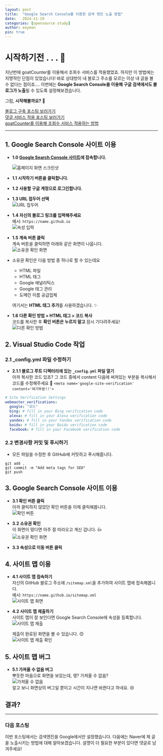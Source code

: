 ```yaml
---
layout: post
title:  "Google Search Console를 이용한 검색 엔진 노출 방법"
date:   2024-11-19
categories: [opensource study]
author: eoyeon
pin: true
---
```

# 시작하기전 . . . 🍊
지난번에 goatCounter를 이용해서 조회수 서비스를 적용했었죠. 하지만 이 방법에는 치명적인 단점이 있었습니다! 바로 상대방이 내 블로그 주소를 모르는 이상 내 글을 볼 수 없다는 점이죠.... 이번에는 **Google Search Console을 이용해 구글 검색에서도 블로그가 노출**될 수 있도록 설정해보겠습니다.

그럼, **시작해볼까요?** 💎

[블로그 구축 포스팅 보러가기](https://eo-yeon.github.io/posts/first/)  
[댓글 서비스 적용 포스팅 보러가기](https://eo-yeon.github.io/posts/comment/)  
[goatCounter를 이용해 조회수 서비스 적용하는 방법](https://eo-yeon.github.io/posts/goatcounter/)

---

## 1. Google Search Console 사이트 이용
- **1.0 [Google Search Console 사이트](https://search.google.com/search-console/about)에 접속합니다.**

  ![홈페이지 화면 스크린샷](/assets/img/2024-11-19-google_1.PNG)

- **1.1 시작하기 버튼을 클릭합니다.**

- **1.2 사용할 구글 계정으로 로그인합니다.**

- **1.3 URL 접두어 선택**  
  ![URL 접두어](/assets/img/2024-11-19-google_2.PNG)

- **1.4 자신의 블로그 링크를 입력해주세요**  
  예시: `https://name.github.io`  
  ![속성 입력](/assets/img/2024-11-19-google_3.PNG)

- **1.5 계속 버튼 클릭**  
  계속 버튼을 클릭하면 아래와 같은 화면이 나옵니다.  
  ![소유권 확인 화면](/assets/img/2024-11-19-google_4.PNG)

- 소유권 확인은 다음 방법 중 하나로 할 수 있는데요
  - HTML 파일
  - HTML 태그
  - Google 애널리틱스
  - Google 태그 관리
  - 도메인 이름 공급업체

  여기서는 **HTML 태그 추가**를 사용하겠습니다. ✨

- **1.6 다른 확인 방법 > HTML 태그 > 코드 복사**  
  코드를 복사한 후 **확인 버튼은 누르지 말고** 잠시 기다려주세요!  
  ![다른 확인 방법](/assets/img/2024-11-19-google_5.PNG)

## 2. Visual Studio Code 작업

### 2.1 _config.yml 파일 수정하기
- **2.1.1 블로그 루트 디렉터리에 있는 `_config.yml` 파일 열기**  
  아까 복사한 코드 있죠?
  그 코드 중에서 content 다음에 써져있는 부분을 복사해서 코드를 수정해주세요 💨
   `<meta name='google-site-verification' content='여기부분!!'>` 

```yaml
# Site Verification Settings
webmaster_verifications:
  google: "코드"
  bing: # fill in your Bing verification code
  alexa: # fill in your Alexa verification code
  yandex: # fill in your Yandex verification code
  baidu: # fill in your Baidu verification code
  facebook: # fill in your Facebook verification code
```

### 2.2 변경사항 커밋 및 푸시하기
- 모든 파일을 수정한 후 GitHub에 커밋하고 푸시해줍니다.

```shell
git add .
git commit -m "Add meta tags for SEO"
git push
```

## 3. Google Search Console 사이트 이용

- **3.1 확인 버튼 클릭**  
  아까 클릭하지 않았던 확인 버튼을 이제 클릭해봅니다.  
  ![확인 버튼](/assets/img/2024-11-19-google_6.PNG)

- **3.2 소유권 확인**  
  이 화면이 떴다면 아주 잘 따라오고 계신 겁니다. 👍  
  ![소유권 확인 화면](/assets/img/2024-11-19-google_7.PNG)

- **3.3 속성으로 이동 버튼 클릭**

## 4. 사이트 맵 이용

- **4.1 사이트 맵 접속하기**  
  자신의 GitHub 블로그 주소에 `/sitemap.xml`을 추가하여 사이트 맵에 접속해봅니다.  
  예시: `https://name.github.io/sitemap.xml`  
  ![사이트 맵 화면](/assets/img/2024-11-19-google_8.PNG)

- **4.2 사이트 맵 제출하기**  
  사이트 맵이 잘 보인다면 Google Search Console에 속성을 등록합니다.  
  ![사이트 맵 제출](/assets/img/2024-11-19-google_9.PNG)

  제출이 완료된 화면을 볼 수 있습니다. 😊  
  ![사이트 맵 제출 확인](/assets/img/2024-11-19-google_10.PNG)

## 5. 사이트 맵 버그

- **5.1 가져올 수 없음 버그**  
  뿌듯한 마음으로 화면을 보았는데, 엥? 가져올 수 없음?  
  ![가져올 수 없음](/assets/img/2024-11-19-google_11.PNG)  
  알고 보니 화면상의 버그일 뿐이고 시간이 지나면 바뀐다고 하네요. 😢

## 결과?


---

### 다음 포스팅
이번 포스팅에서는 검색엔진을 Google에서만 설정했습니다. 다음에는 Naver에 제 글을 노출시키는 방법에 대해 알아보겠습니다. 설명이 더 필요한 부분이 있다면 댓글로 남겨주세요!


